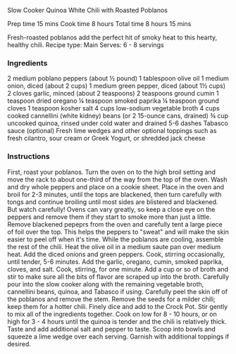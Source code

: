 Slow Cooker Quinoa White Chili with Roasted Poblanos
 
Prep time
15 mins
Cook time
8 hours
Total time
8 hours 15 mins

Fresh-roasted poblanos add the perfect hit of smoky heat to this hearty, healthy chili.
Recipe type: Main
Serves: 6 - 8 servings

### Ingredients
2 medium poblano peppers (about ½ pound)
1 tablespoon olive oil
1 medium onion, diced (about 2 cups)
1 medium green pepper, diced (about 1½ cups)
2 cloves garlic, minced (about 2 teaspoons)
2 teaspoons ground cumin
1 teaspoon dried oregano
¼ teaspoon smoked paprika
¼ teaspoon ground cloves
1 teaspoon kosher salt
4 cups low-sodium vegetable broth
4 cups cooked cannellini (white kidney) beans (or 2 15-ounce cans, drained)
¾ cup uncooked quinoa, rinsed under cold water and drained
5-6 dashes Tabasco sauce (optional)
Fresh lime wedges and other optional toppings such as fresh cilantro, sour cream or Greek Yogurt, or shredded jack cheese

### Instructions
First, roast your poblanos. Turn the oven on to the high broil setting and move the rack to about one-third of the way from the top of the oven. Wash and dry whole peppers and place on a cookie sheet. Place in the oven and broil for 2-3 minutes, until the tops are blackened, then turn carefully with tongs and continue broiling until most sides are blistered and blackened. But watch carefully! Ovens can vary greatly, so keep a close eye on the peppers and remove them if they start to smoke more than just a little.
Remove blackened pepeprs from the oven and carefully tent a large piece of foil over the top. This helps the peppers to "sweat" and will make the skin easier to peel off when it's time.
While the poblanos are cooling, assemble the rest of the chili. Heat the olive oil in a medium saute pan over medium heat. Add the diced onions and green peppers. Cook, stirring occasionally, until tender, 5-6 minutes.
Add the garlic, oregano, cumin, smoked paprika, cloves, and salt. Cook, stirring, for one minute.
Add a cup or so of broth and stir to make sure all the bits of flavor are scraped up into the broth. Carefully pour into the slow cooker along with the remaining vegetable broth, cannellini beans, quinoa, and Tabasco if using.
Carefully peel the skin off of the poblanos and remove the stem. Remove the seeds for a milder chili; keep them for a hotter chili. Finely dice and add to the Crock Pot. Stir gently to mix all of the ingredients together.
Cook on low for 8 - 10 hours, or on high for 3 - 4 hours until the quinoa is tender and the chili is relatively thick. Taste and add additional salt and pepper to taste.
Scoop into bowls and squeeze a lime wedge over each serving. Garnish with additional toppings if desired.
